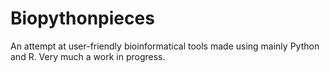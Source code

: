 # Biopythonpieces
An attempt at user-friendly bioinformatical tools made using mainly Python and R. Very much a work in progress.
